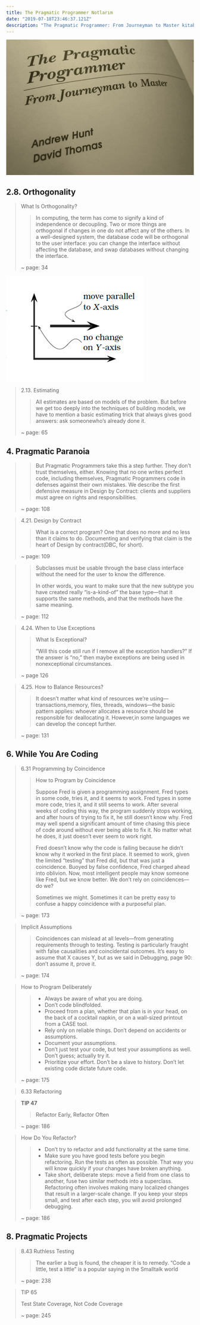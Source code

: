 ```yaml
---
title: The Pragmatic Programmer Notlarım
date: "2019-07-18T23:46:37.121Z"
description: "The Pragmatic Programmer: From Journeyman to Master kitabını okurken altını çizdiğim kısımlar"
---
```


![The Pragmatic Programmer: From Journeyman to Master](./the-pragmatic-programmer.png)

## 2.8. Orthogonality

> What Is Orthogonality?
>
>> In computing, the term has come to signify a kind of independence or decoupling. Two or more things are orthogonal if changes in one do not affect any of the others. In a well-designed system, the database code will be orthogonal to the user interface: you can change the interface without affecting the database, and swap databases without changing the interface.
>
> ~ page: 34

<img align="center" title="example orthogonality graph" src="./orthogonality.png">

> 2.13. Estimating
>
>> All estimates are based on models of the problem. But before we get too deeply into the techniques of building models, we have to mention a basic estimating trick that always gives good answers: ask someonewho’s already done it.
>
>~ page: 65

## 4. Pragmatic Paranoia

>> But Pragmatic Programmers take this a step further. They don’t trust themselves, either. Knowing that no one writes perfect code, including themselves, Pragmatic Programmers code in defenses against their own mistakes. We describe the first defensive measure in Design by Contract: clients and suppliers must agree on rights and responsibilities.
>
> ~ page: 108

> 4.21. Design by Contract
>
>> What is a correct program? One that does no more and no less than it claims to do. Documenting and verifying that claim is the heart of Design by contract(DBC, for short).
>
> ~ page: 109

>> Subclasses must be usable through the base class interface without the need for the user to know the difference.
>> 
>> In other words, you want to make sure that the new subtype you have created really “is-a-kind-of” the base type—that it supports the same methods, and that the methods have the same meaning.
>
> ~ page: 112

> 4.24. When to Use Exceptions
>
>> What Is Exceptional?
>>
>> “Will this code still run if I remove all the exception handlers?” If the answer is “no,” then maybe exceptions are being used in nonexceptional circumstances.
>
> ~ page 126

> 4.25. How to Balance Resources?
>
>> It doesn’t matter what kind of resources we’re using—transactions,memory, files, threads, windows—the basic pattern applies: whoever allocates a resource should be responsible for deallocating it. However,in some languages we can develop the concept further.
>
> ~ page: 131


## 6. While You Are Coding

> 6.31 Programming by Coincidence</h4>
>
>> How to Program by Coincidence</h4>
>>
>> Suppose Fred is given a programming assignment. Fred types in some code, tries it, and it seems to work. Fred types in some more code, tries it, and it still seems to work. After several weeks of coding this way, the program suddenly stops working, and after hours of trying to fix it, he still doesn’t know why. Fred may well spend a significant amount of time chasing this piece of code around without ever being able to fix it. No matter what he does, it just doesn’t ever seem to work right.
>>
>>Fred doesn’t know why the code is failing because he didn’t know why it worked in the first place. It seemed to work, given the limited “testing” that Fred did, but that was just a coincidence. Buoyed by false confidence, Fred charged ahead into oblivion. Now, most intelligent people may know someone like Fred, but we know better. We don’t rely on coincidences—do we?
>>
>>Sometimes we might. Sometimes it can be pretty easy to confuse a happy coincidence with a purposeful plan.
>
> ~ page: 173

> Implicit Assumptions
>
>> Coincidences can mislead at all levels—from generating requirements through to testing. Testing is particularly fraught with false causalities and coincidental outcomes. It’s easy to assume that X causes Y, but as we said in Debugging, page 90: don’t assume it, prove it.
>
> ~ page: 174

> How to Program Deliberately
>
>> * Always be aware of what you are doing.
>> * Don’t code blindfolded.
>> * Proceed from a plan, whether that plan is in your head, on the back of a cocktail napkin, or on a wall-sized printout from a CASE tool.
>> * Rely only on reliable things. Don’t depend on accidents or assumptions.
>> * Document your assumptions.
>> * Don’t just test your code, but test your assumptions as well. Don’t guess; actually try it.
>> * Prioritize your effort.
>> Don’t be a slave to history. Don’t let existing code dictate future code.
>
> ~ page: 175

> 6.33 Refactoring

> **TIP 47**
>
>> Refactor Early, Refactor Often
>
> ~ page: 186


> How Do You Refactor?
>
>> * Don’t try to refactor and add functionality at the same time. 
>> * Make sure you have good tests before you begin refactoring. Run the tests as often as possible. That way you will know quickly if your changes have broken anything.
>> * Take short, deliberate steps: move a field from one class to another, fuse two similar methods into a superclass. Refactoring often involves making many localized changes that result in a larger-scale change. If you keep your steps small, and test after each step, you will avoid prolonged debugging.
>
> ~ page: 186


## 8. Pragmatic Projects</h3>

> 8.43 Ruthless Testing
>
>> The earlier a bug is found, the cheaper it is to remedy. “Code a little, test a little” is a popular saying in the Smalltalk world
>
> ~ page: 238


> TIP 65
>
> Test State Coverage, Not Code Coverage</p>
>
> ~ page: 245